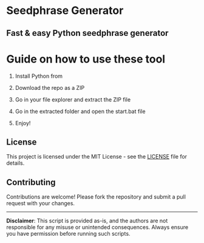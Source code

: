 # Seedphrase Generator        
          
## Fast & easy Python seedphrase generator          
                
# Guide on how to use these tool            
               
1. Install Python from            
    
2. Download the repo as a ZIP          
      
3. Go in your file explorer and extract the ZIP file       
            
4. Go in the extracted folder and open the start.bat file         
             
5. Enjoy!          
             
## License              
        
This project is licensed under the MIT License - see the [LICENSE](LICENSE) file for details.                   
    
## Contributing     
         
Contributions are welcome! Please fork the repository and submit a pull request with your changes.              
         
---        
         
**Disclaimer**: This script is provided as-is, and the authors are not responsible for any misuse or unintended consequences. Always ensure you have permission before running such scripts.             